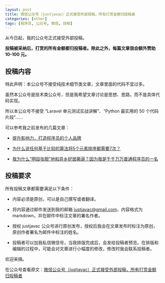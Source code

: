 ```yaml
---
layout: post
title: 微信公众号（justjavac）正式接受外部投稿，所有打赏金额归投稿者
categories: [other]
tags: [程序员, 公众号, 微信, 投稿]
---
```


从今日起，我的公众号正式接受外部投稿。

**投稿被采纳后，打赏的所有金额都归投稿者。除此之外，每篇文章我会额外赞助 10-100 元。**

## 投稿内容

特此声明：本公众号不接受纯技术细节类文章，文章里面的代码不宜过多。

虽然本公众号是技术类公众号，但是我希望文章讨论是思想、思路，而不是具体代码实现。

所以本公众号不接受 “Laravel 单元测试实战讲解”、“Python 最实用的 50 个代码片段”……

可以参考我之前发布的几篇文章：

- [提升影响力，打造程序员的个人品牌](http://justjavac.com/other/2016/04/14/personal-brand-of-programmers.html)

- [为什么说任何基于比较的算法将5个元素排序都需要7次？](http://justjavac.com/other/2013/04/10/why-any-sort-algorithm-based-on-the-comparison-of-the-five-elements-are-needed-7-times.html)

- [我为什么“明目张胆”地和异乡好居撕逼？因为我是千千万万普通程序员的一名](http://justjavac.com/other/2016/05/16/fxxk-uhouzz.html)

## 投稿要求

所有投稿文章都需要满足以下条件：

- 内容必须是原创，可以是自己撰写或者翻译。

- 将内容通过邮件发送到我的邮箱 justjavac@gmail.com，内容格式为 markdown，并在邮件中标注文章的署名作者。

- 授权 justjavac 公众号进行原创发布，授权后我会在文章发布时标注为原创，原创作者署名为邮件中标注的姓名。

- 投稿者可以加我私信微信号，当我排版完成后，会发给投稿者预览。在排版和编辑的过程中，可能会对文章进行小幅度的修改，修改时我会联系投稿者。

欢迎来搞。

在公众号查看原文：[微信公众号（justjavac）正式接受外部投稿，所有打赏金额归投稿者](http://mp.weixin.qq.com/s?__biz=MzI0NTAyNjE0NQ==&mid=2675577327&idx=1&sn=a05ff4246d5eec5a9ab9fb42b53e409d)


